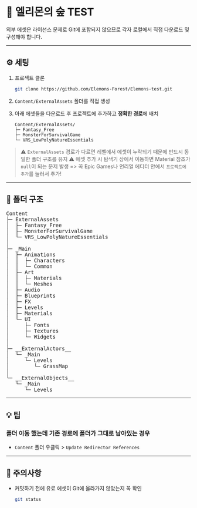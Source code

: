 # 🌲 엘리몬의 숲 TEST
외부 에셋은 라이선스 문제로 Git에 포함되지 않으므로 각자 로컬에서 직접 다운로드 및 구성해야 합니다.

---

## ⚙️ 세팅

1. 프로젝트 클론

    ```bash
    git clone https://github.com/Elemons-Forest/Elemons-test.git
    ```

2. `Content/ExternalAssets` 폴더를 직접 생성  
3. 아래 에셋들을 다운로드 후 프로젝트에 추가하고 **정확한 경로**에 배치

    ```
    Content/ExternalAssets/
    ├─ Fantasy_Free
    ├─ MonsterForSurvivalGame
    └─ VRS_LowPolyNatureEssentials
    ```

> ⚠️ `ExternalAssets` 경로가 다르면 레벨에서 에셋이 누락되기 때문에 반드시 동일한 폴더 구조를 유지
> ⚠️ 에셋 추가 시 탐색기 상에서 이동하면 Material 참조가 `null`이 되는 문제 발생
>    => 꼭 Epic Games나 언리얼 에디터 안에서 `프로젝트에 추가`를 눌러서 추가!

---

## 📁 폴더 구조

<pre>
Content
├─ ExternalAssets
│  ├─ Fantasy_Free
│  ├─ MonsterForSurvivalGame
│  └─ VRS_LowPolyNatureEssentials
│
├─ _Main
│  ├─ Animations
│  │  ├─ Characters
│  │  └─ Common
│  ├─ Art
│  │  ├─ Materials
│  │  └─ Meshes
│  ├─ Audio
│  ├─ Blueprints
│  ├─ FX
│  ├─ Levels
│  ├─ Materials
│  └─ UI
│     ├─ Fonts
│     ├─ Textures
│     └─ Widgets
│
├─ __ExternalActors__
│  └─ _Main
│     └─ Levels
│        └─ GrassMap
│
└─ __ExternalObjects__
   └─ _Main
      └─ Levels
</pre>

---

## 💡 팁
### 폴더 이동 했는데 기존 경로에 폴더가 그대로 남아있는 경우
- `Content` 폴더 우클릭 > `Update Redirector References`

---

## 🔐 주의사항
- 커밋하기 전에 유료 에셋이 Git에 올라가지 않았는지 꼭 확인

    ```bash
    git status
    ```
